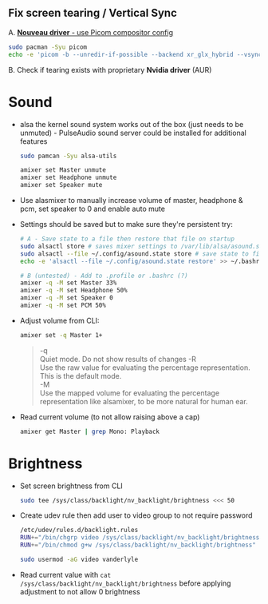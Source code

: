 ## Fix screen tearing / Vertical Sync
A. [**Nouveau driver** - use Picom compositor config](https://wiki.archlinux.org/title/Nouveau#Vertical_Sync)  

   ```bash
   sudo pacman -Syu picom
   echo -e 'picom -b --unredir-if-possible --backend xr_glx_hybrid --vsync --use-damage --glx-no-stencil' >> ~/.profile
   ```
B. Check if tearing exists with proprietary **Nvidia driver** (AUR)

# Sound

  * alsa the kernel sound system works out of the box (just needs to be unmuted) - PulseAudio sound server could be installed for additional features
  
    ```bash
    sudo pamcan -Syu alsa-utils
    
    amixer set Master unmute
    amixer set Headphone unmute
    amixer set Speaker mute
    ```
    
  * Use alasmixer to manually increase volume of master, headphone & pcm, set speaker to 0 and enable auto mute
  * Settings should be saved but to make sure they're persistent try:

    ```bash
    # A - Save state to a file then restore that file on startup
    sudo alsactl store # saves mixer settings to /var/lib/alsa/asound.state
    sudo alsactl --file ~/.config/asound.state store # save state to file
    echo -e 'alsactl --file ~/.config/asound.state restore' >> ~/.bashrc
    
    # B (untested) - Add to .profile or .bashrc (?)
    amixer -q -M set Master 33%
    amixer -q -M set Headphone 50%
    amixer -q -M set Speaker 0
    amixer -q -M set PCM 50%
    ```

  * Adjust volume from CLI:

    ```bash
    amixer set -q Master 1+
    ```
    > -q  
    > Quiet mode. Do not show results of changes
    > -R  
    > Use the raw value for evaluating the percentage representation. This is the default mode.  
    > -M  
    > Use the mapped volume for evaluating the percentage representation like alsamixer, to be more natural for human ear.  
    
  * Read current volume (to not allow raising above a cap)  
  
    ```bash
    amixer get Master | grep Mono: Playback
    ```

# Brightness

  * Set screen brightness from CLI
  
    ```bash
    sudo tee /sys/class/backlight/nv_backlight/brightness <<< 50
    ```

  * Create udev rule then add user to video group to not require password
  
    ```bash
    /etc/udev/rules.d/backlight.rules
    RUN+="/bin/chgrp video /sys/class/backlight/nv_backlight/brightness"
    RUN+="/bin/chmod g+w /sys/class/backlight/nv_backlight/brightness"

    sudo usermod -aG video vanderlyle
    ```
  * Read current value with `cat /sys/class/backlight/nv_backlight/brightness` before applying adjustment to not allow 0 brightness


